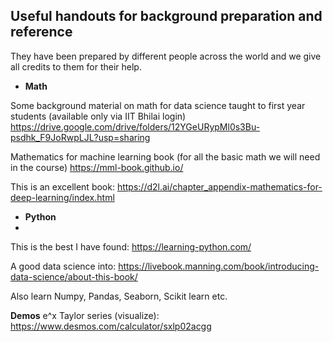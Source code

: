 __Useful handouts for background preparation and reference__
------------------------------
They have been prepared by different people across the world and we give all credits to them for their help.

* __Math__

Some background material on math for data science taught to first year students (available only via IIT Bhilai login) 
https://drive.google.com/drive/folders/12YGeURypMl0s3Bu-psdhk_F9JoRwpLJL?usp=sharing

Mathematics for machine learning book (for all the basic math we will need in the course)
https://mml-book.github.io/

This is an excellent book:
https://d2l.ai/chapter_appendix-mathematics-for-deep-learning/index.html


* __Python__
* 
This is the best I have found:
https://learning-python.com/

A good data science into:
https://livebook.manning.com/book/introducing-data-science/about-this-book/


Also learn Numpy, Pandas, Seaborn, Scikit learn etc.






__Demos__
e^x Taylor series (visualize): https://www.desmos.com/calculator/sxlp02acgg





